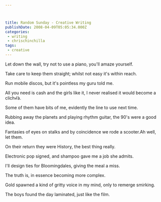 ```yaml
---



title: Random Sunday - Creative Writing
publishDate: 2008-04-09T05:05:34.000Z
categories:
 - writing
 - chrischinchilla
tags:
 - creative
---
```


Let down the wall, try not to use a piano, you'll amaze yourself.

Take care to keep them straight; whilst not easy it's within reach.

Run mobile discos, but it's pointless my guru told me.

All you need is cash and the girls like it, I never realised it would become a clich√à.

Some of them have bits of me, evidently the line to use next time.

Rubbing away the planets and playing rhythm guitar, the 90's were a good idea.

Fantasies of eyes on stalks and by coincidence we rode a scooter.Ah well, let them.

On their return they were History, the best thing really.

Electronic pop signed, and shampoo gave me a job she admits.

I'll design ties for Bloomingdales, giving the meal a miss.

The truth is, in essence becoming more complex.

Gold spawned a kind of gritty voice in my mind, only to remerge smirking.

The boys found the day laminated, just like the film.
